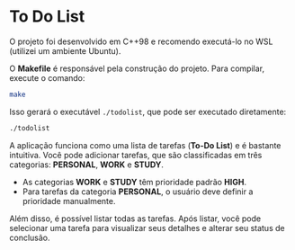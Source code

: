 # To Do List

O projeto foi desenvolvido em C++98 e recomendo executá-lo no WSL (utilizei um ambiente Ubuntu).  

O **Makefile** é responsável pela construção do projeto. Para compilar, execute o comando:  

```bash
make
```

Isso gerará o executável `./todolist`, que pode ser executado diretamente:  

```bash
./todolist
```

A aplicação funciona como uma lista de tarefas (**To-Do List**) e é bastante intuitiva. Você pode adicionar tarefas, que são classificadas em três categorias: **PERSONAL**, **WORK** e **STUDY**.  

- As categorias **WORK** e **STUDY** têm prioridade padrão **HIGH**.  
- Para tarefas da categoria **PERSONAL**, o usuário deve definir a prioridade manualmente.  

Além disso, é possível listar todas as tarefas. Após listar, você pode selecionar uma tarefa para visualizar seus detalhes e alterar seu status de conclusão.
